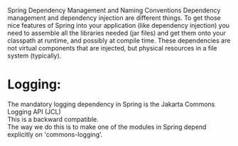 



Spring
Dependency Management and Naming Conventions
Dependency management and dependency injection are different things. To get those nice features of Spring into your application (like dependency injection) you need to assemble all the libraries needed (jar files) and get them onto your classpath at runtime, and possibly at compile time.
    These dependencies are not virtual components that are injected, but physical resources in a file system (typically).
    
    
Logging:
========
The mandatory logging dependency in Spring is the Jakarta Commons Logging API (JCL)    
This is a backward compatible.    
The way we do this is to make one of the modules in Spring depend explicitly on 'commons-logging'.
    
